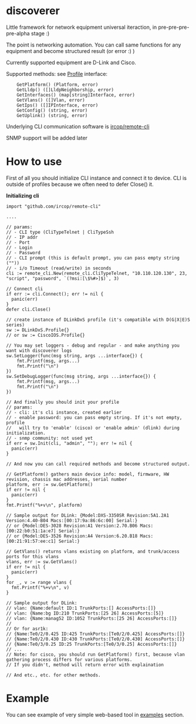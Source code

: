# discoverer

Little framework for network equipment universal iteraction, in pre-pre-pre-pre-alpha stage :)

The point is networking automation. You can call same functions for any equipment and become structured result (or error :) )

Currently supported equipment are D-Link and Cisco.

Supported methods: see [Profile](https://github.com/ircop/discoverer/blob/master/base/profile.go#L9) interface:

```
	GetPlatform() (Platform, error)
	GetLldp() ([]LldpNeighborship, error)
	GetInterfaces() (map[string]Interface, error)
	GetVlans() ([]Vlan, error)
	GetIps() ([]IPInterface, error)
	GetConfig() (string, error)
	GetUplink() (string, error)
```

Underlying CLI communication software is [ircop/remote-cli](https://github.com/ircop/remote-cli)

SNMP support will be added later


# How to use

First of all you should initialize CLI instance and connect it to device. CLI is outside of profiles because we often need to defer Close() it.

**Initializing cli**

```
import "github.com/ircop/remote-cli"

....

// params:
// - CLI type (CliTypeTelnet | CliTypeSsh
// - IP addr
// - Port
// - Login
// - Password
// - CLI prompt (this is default prompt, you can pass empty string (""))
// - i/o Timeout (read/write) in seconds
cli := remote_cli.New(remote_cli.CliTypeTelnet, "10.110.120.130", 23, "script", "password", `(?msi:[\$%#>]$)`, 3)

// Connect cli
if err := cli.Connect(); err != nil {
  panic(err)
}
defer cli.Close()

// create instance of DLinkDxS profile (it's compatible with D(G|X|E)S series)
sw := DLinkDxS.Profile{}
// or sw := CiscoIOS.Profile{}

// You may set loggers - debug and regular - and make anything you want with discoverer logs
sw.SetLogger(func(msg string, args ...interface{}) {
	fmt.Printf(msg, args...)
	fmt.Printf("\n")
})
sw.SetDebugLogger(func(msg string, args ...interface{}) {
	fmt.Printf(msg, args...)
	fmt.Printf("\n")
})

// And finally you should init your profile
// params:
// - cli: it's cli instance, created earlier
// - enable password: you can pass empty string. If it's not empty, profile
//   will try to 'enable' (cisco) or 'enable admin' (dlink) during initialization.
// - snmp community: not used yet
if err = sw.Init(cli, "admin", ""); err != nil {
  panic(err)
}

// And now you can call required methods and become structured output.

// GetPlatform() gathers main device info: model, firmware, HW revision, chassis mac addresses, serial number
platform, err := sw.GetPlatform()
if err != nil {
  panic(err)
}
fmt.Printf("%+v\n", platform)

// Sample output for DLink: {Model:DXS-3350SR Revision:5A1.2A1 Version:4.40-B04 Macs:[00:17:9a:86:6c:00] Serial:}
// or {Model:DES-3028 Revision:A1 Version:2.70.B06 Macs:[00:22:b0:51:1a:e7] Serial:}
// or {Model:DES-3526 Revision:A4 Version:6.20.B18 Macs:[00:21:91:57:ee:c1] Serial:}

// GetVlans() returns vlans existing on platform, and trunk/access ports for this vlans
vlans, err := sw.GetVlans()
if err != nil {
  panic(err)
}
for _, v := range vlans {
  fmt.Printf("%+v\n", v)
}

// Sample output for DLink:
// vlan: {Name:default ID:1 TrunkPorts:[] AccessPorts:[]}
// vlan: {Name:bg ID:210 TrunkPorts:[25 26] AccessPorts:[5]}
// vlan: {Name:manag52 ID:1052 TrunkPorts:[25 26] AccessPorts:[]}
//
// Or for asr1k:
// {Name:Te0/2/0.425 ID:425 TrunkPorts:[Te0/2/0.425] AccessPorts:[]}
// {Name:Te0/2/0.430 ID:430 TrunkPorts:[Te0/2/0.430] AccessPorts:[]}
// {Name:Te0/3/0.25 ID:25 TrunkPorts:[Te0/3/0.25] AccessPorts:[]}
// ...
// Note: for cisco, you should run GetPlatform() first, because vlan gathering process differs for various platforms.
// If you didn't, method will return error with explaination

// And etc., etc. for other methods.

```

# Example

You can see example of very simple web-based tool in [examples](https://github.com/ircop/discoverer/tree/master/examples/web) section.

